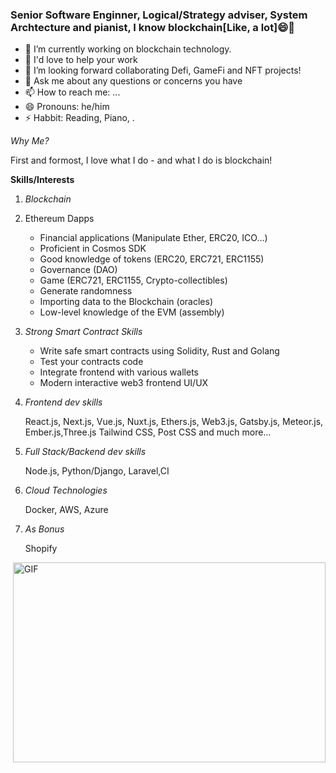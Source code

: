 ### Senior Software Enginner, Logical/Strategy adviser, System Archtecture and pianist, I know blockchain[Like, a lot]😄👋
- 🔭 I’m currently working on blockchain technology.
- 🌱 I'd love to help your work
- 👯 I’m looking forward collaborating Defi, GameFi and NFT projects! 
- 💬 Ask me about any questions or concerns you have
- 📫 How to reach me: ...
- 😄 Pronouns: he/him
- ⚡ Habbit: Reading, Piano, .

**Why Me*?*

First and formost, I love what I do - and what I do is blockchain!

**Skills/Interests**

   1. *Blockchain*  
   2.  Ethereum Dapps

       - Financial applications (Manipulate Ether, ERC20, ICO...)
       - Proficient in Cosmos SDK
       - Good knowledge of tokens (ERC20, ERC721, ERC1155)
       - Governance (DAO)
       - Game (ERC721, ERC1155, Crypto-collectibles)
       - Generate randomness
       - Importing data to the Blockchain (oracles)
       - Low-level knowledge of the EVM (assembly)
      
   3. *Strong Smart Contract Skills*
      - Write safe smart contracts using Solidity, Rust and Golang
      - Test your contracts code
      - Integrate frontend with various wallets
      - Modern interactive web3 frontend UI/UX
      
   4. *Frontend dev skills* 
   
      React.js, Next.js, Vue.js,  Nuxt.js, Ethers.js, Web3.js, Gatsby.js, Meteor.js, Ember.js,Three.js Tailwind CSS, Post CSS and much more...
   5. *Full Stack/Backend dev skills*
   
      Node.js, Python/Django, Laravel,CI
   6. *Cloud Technologies*
   
       Docker, AWS, Azure
   7. *As Bonus*
   
      Shopify

  <img align="right" alt="GIF" src="https://epicprogrammerassets.netlify.app/Assets/code.gif?raw=true" width="500" height="320" />

<!--
**CodeFox1119/CodeFox1119** is a ✨ _special_ ✨ repository because its `README.md` (this file) appears on your GitHub profile.

Here are some ideas to get you started:

- 🔭 I’m currently working on ...
- 🌱 I’m currently learning ...
- 👯 I’m looking to collaborate on ...
- 🤔 I’m looking for help with ...
- 💬 Ask me about ...
- 📫 How to reach me: ...
- 😄 Pronouns: ...
- ⚡ Fun fact: ...
-->
